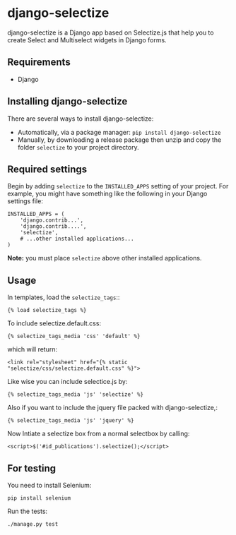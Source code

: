 django-selectize
================

django-selectize  is a Django app based on Selectize.js that help you to create Select and Multiselect widgets in Django forms.


Requirements
------------

* Django


Installing django-selectize
---------------------------

There are several ways to install django-selectize:

* Automatically, via a package manager: `pip install django-selectize`
* Manually, by downloading a release package then unzip and copy the folder `selectize` to your project directory.

Required settings
-----------------

Begin by adding `selectize` to the `INSTALLED_APPS` setting of your project. For example, you might have something like the following in your Django settings file:

	INSTALLED_APPS = (
	    'django.contrib...',
	    'django.contrib....',
	    'selectize',
	    # ...other installed applications...
	)

**Note:** you must place `selectize` above other installed applications.

Usage
-----

In templates, load the `selectize_tags`::

	{% load selectize_tags %}

To include selectize.default.css:

	{% selectize_tags_media 'css' 'default' %}

which will return:

    <link rel="stylesheet" href="{% static "selectize/css/selectize.default.css" %}">

Like wise you can include selectice.js by:
	
	{% selectize_tags_media 'js' 'selectize' %}

Also if you want to include the jquery file packed with django-selectize,:

    {% selectize_tags_media 'js' 'jquery' %}


Now Intiate a selectize box from a normal selectbox by calling:

	<script>$('#id_publications').selectize();</script>

For testing
-----------
You need to install Selenium:

    pip install selenium

Run the tests:

    ./manage.py test
